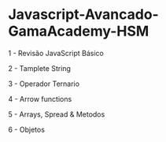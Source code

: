 # Javascript-Avancado-GamaAcademy-HSM

1 - Revisão JavaScript Básico

2 - Tamplete String

3 - Operador Ternario

4 - Arrow functions

5 - Arrays, Spread & Metodos

6 - Objetos

